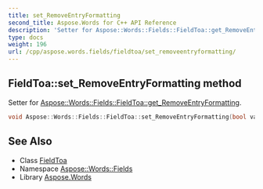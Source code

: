 ```yaml
---
title: set_RemoveEntryFormatting
second_title: Aspose.Words for C++ API Reference
description: 'Setter for Aspose::Words::Fields::FieldToa::get_RemoveEntryFormatting.'
type: docs
weight: 196
url: /cpp/aspose.words.fields/fieldtoa/set_removeentryformatting/
---
```

## FieldToa::set_RemoveEntryFormatting method


Setter for [Aspose::Words::Fields::FieldToa::get_RemoveEntryFormatting](../get_removeentryformatting/).

```cpp
void Aspose::Words::Fields::FieldToa::set_RemoveEntryFormatting(bool value)
```

## See Also

* Class [FieldToa](../)
* Namespace [Aspose::Words::Fields](../../)
* Library [Aspose.Words](../../../)
